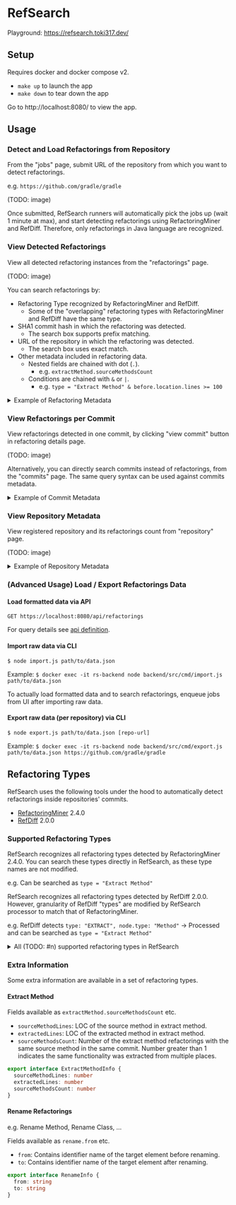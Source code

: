 # RefSearch

Playground: https://refsearch.toki317.dev/

## Setup

Requires docker and docker compose v2.

- `make up` to launch the app
- `make down` to tear down the app

Go to http://localhost:8080/ to view the app.

## Usage

### Detect and Load Refactorings from Repository

From the "jobs" page, submit URL of the repository from which you want to detect refactorings.

e.g. `https://github.com/gradle/gradle`

(TODO: image)

Once submitted, RefSearch runners will automatically pick the jobs up (wait 1 minute at max),
and start detecting refactorings using RefactoringMiner and RefDiff.
Therefore, only refactorings in Java language are recognized.

### View Detected Refactorings

View all detected refactoring instances from the "refactorings" page.

(TODO: image)

You can search refactorings by:

- Refactoring Type recognized by RefactoringMiner and RefDiff. 
  - Some of the "overlapping" refactoring types with RefactoringMiner and RefDiff have the same type.
- SHA1 commit hash in which the refactoring was detected.
  - The search box supports prefix matching.
- URL of the repository in which the refactoring was detected.
  - The search box uses exact match.
- Other metadata included in refactoring data.
  - Nested fields are chained with dot (`.`).
    - e.g. `extractMethod.sourceMethodsCount`
  - Conditions are chained with `&` or `|`.
    - e.g. `type = "Extract Method" & before.location.lines >= 100`

<details>
<summary>Example of Refactoring Metadata</summary>

This example is based on refactoring detected by RefDiff.
Some fields may differ from refactorings detected by RefactoringMiner.

```json
{
  "_id": "6449778cdfdd69f120621e7e",
  "type": "Extract Method",
  "description": "Extracted method getBuildInitTestFramework(UserInputHandler, BuildInitializer, ModularizationOption) from setupProjectLayout()",
  "sha1": "44eac67d00c122f1c6c9b6d8eb3b4aceeca38e21",
  "repository": "https://github.com/gradle/gradle",
  "url": "https://github.com/gradle/gradle/commit/44eac67d00c122f1c6c9b6d8eb3b4aceeca38e21",
  "meta": {
    "tool": "RefDiff"
  },
  "commit": {
    "date": "2023-01-03T15:17:08.000Z",
    "message": "refactoring",
    "refs": "",
    "body": "- part of: #22682\n\nSigned-off-by: <redacted>\n",
    "authorName": "<redacted>",
    "authorEmail": "<redacted>",
    "url": "https://github.com/gradle/gradle/commit/44eac67d00c122f1c6c9b6d8eb3b4aceeca38e21",
    "size": {
      "files": {
        "changed": 11
      },
      "lines": {
        "inserted": 354,
        "deleted": 327
      }
    },
    "refactorings": {
      "total": 68,
      "perType": {
        "Extract Method": 21,
        "Rename Method": 2,
        "Change Return Type": 4,
        "Remove Parameter": 6,
        "Remove Method Annotation": 13,
        "Change Method Access Modifier": 1,
        "Add Method Modifier": 1,
        "Merge Conditional": 1,
        "Replace Loop With Pipeline": 1,
        "Pull Up Method": 12,
        "Extract And Move Method": 2,
        "Change Signature": 4
      },
      "perTool": {
        "RefactoringMiner": 53,
        "RefDiff": 15
      }
    },
    "tools": {
      "RefactoringMiner": "ok",
      "RefDiff": "ok"
    }
  },
  "before": {
    "type": "Method",
    "name": "setupProjectLayout()",
    "location": {
      "file": "subprojects/build-init/src/main/java/org/gradle/buildinit/tasks/InitBuild.java",
      "begin": "181:5",
      "end": "302:6",
      "bodyBegin": "182:39",
      "bodyEnd": "302:5",
      "lines": 121
    }
  },
  "after": {
    "type": "Method",
    "name": "getBuildInitTestFramework(UserInputHandler, BuildInitializer, ModularizationOption)",
    "location": {
      "file": "subprojects/build-init/src/main/java/org/gradle/buildinit/tasks/InitBuild.java",
      "begin": "260:5",
      "end": "278:6",
      "bodyBegin": "260:170",
      "bodyEnd": "278:5",
      "lines": 19
    }
  },
  "extractMethod": {
    "sourceMethodsCount": 1,
    "sourceMethodLines": 121,
    "extractedLines": 19
  }
}
```

</details>

### View Refactorings per Commit

View refactorings detected in one commit, by clicking "view commit" button in refactoring details page.

(TODO: image)

Alternatively, you can directly search commits instead of refactorings, from the "commits" page.
The same query syntax can be used against commits metadata.

<details>
<summary>Example of Commit Metadata</summary>

```json
{
  "_id": "44eac67d00c122f1c6c9b6d8eb3b4aceeca38e21",
  "date": "2023-01-03T15:17:08.000Z",
  "message": "refactoring",
  "refs": "",
  "body": "- part of: #22682\n\nSigned-off-by: <redacted>\n",
  "authorName": "<redacted>",
  "authorEmail": "<redacted>",
  "url": "https://github.com/gradle/gradle/commit/44eac67d00c122f1c6c9b6d8eb3b4aceeca38e21",
  "repository": "https://github.com/gradle/gradle",
  "size": {
    "files": {
      "changed": 11
    },
    "lines": {
      "inserted": 354,
      "deleted": 327
    }
  },
  "refactorings": {
    "total": 68,
    "perType": {
      "Extract Method": 21,
      "Rename Method": 2,
      "Change Return Type": 4,
      "Remove Parameter": 6,
      "Remove Method Annotation": 13,
      "Change Method Access Modifier": 1,
      "Add Method Modifier": 1,
      "Merge Conditional": 1,
      "Replace Loop With Pipeline": 1,
      "Pull Up Method": 12,
      "Extract And Move Method": 2,
      "Change Signature": 4
    },
    "perTool": {
      "RefactoringMiner": 53,
      "RefDiff": 15
    }
  },
  "tools": {
    "RefactoringMiner": "ok",
    "RefDiff": "ok"
  }
}
```

</details>

### View Repository Metadata

View registered repository and its refactorings count from "repository" page.

(TODO: image)

<details>
<summary>Example of Repository Metadata</summary>

```json
{
  "_id": "https://github.com/gradle/gradle",
  "commits": 93385,
  "refactorings": {
    "total": 301186,
    "perType": {
      "Rename Method": 18204,
      "Change Return Type": 15429,
      "Change Method Access Modifier": 4918,
      "Change Signature": 37156,
      "Extract Variable": 3662,
      "Split Parameter": 322,
      "Split Attribute": 236,
      "Rename Variable": 5081,
      "Rename Attribute": 4964,
      "Rename Parameter": 11147,
      "Extract Interface": 683,
      "Pull Up Method": 6663,
      "Extract Superclass": 2236,
      "Replace Attribute With Variable": 459,
      "Move Method": 14145,
      "Move and Rename Method": 643,
      "Change Parameter Type": 23701,
      "Remove Class Modifier": 711,
      "Change Variable Type": 12499,
      "Rename Class": 6830,
      "Change Attribute Type": 10496,
      "Pull Up Signature": 1726,
      "Add Parameter": 17424,
      "Change Class Access Modifier": 1758,
      "Add Class Annotation": 1967,
      "Add Method Annotation": 14475,
      "Inline Method": 2568,
      "Remove Parameter": 9485,
      "Localize Parameter": 623,
      "Merge Variable": 110,
      "Encapsulate Attribute": 1031,
      "Modify Method Annotation": 170,
      "Extract Method": 10016,
      "Move And Inline Method": 697,
      "Inline Variable": 1393,
      "Extract Class": 901,
      "Move Attribute": 3051,
      "Move Class": 12006,
      "Move And Rename Method": 1170,
      "Extract And Move Method": 1165,
      "Extract and Move Method": 1944,
      "Add Thrown Exception Type": 629,
      "Parameterize Variable": 990,
      "Add Attribute Modifier": 1858,
      "Remove Class Annotation": 1375,
      "Remove Attribute Modifier": 866,
      "Change Attribute Access Modifier": 1883,
      "Push Down Attribute": 704,
      "Push Down Method": 3178,
      "Add Method Modifier": 1045,
      "Replace Variable With Attribute": 712,
      "Merge Attribute": 269,
      "Merge Parameter": 500,
      "Move Interface": 1820,
      "Modify Class Annotation": 238,
      "Change Thrown Exception Type": 216,
      "Remove Method Modifier": 584,
      "Pull Up Attribute": 988,
      "Extract Attribute": 407,
      "Change Type Declaration Kind": 313,
      "Remove Method Annotation": 4284,
      "Extract Subclass": 213,
      "Push Down Impl": 680,
      "Rename Interface": 878,
      "Parameterize Attribute": 169,
      "Rename Package": 122,
      "Move Package": 143,
      "Move And Rename Class": 890,
      "Add Variable Modifier": 709,
      "Move and Rename Class": 556,
      "Move Enum": 132,
      "Split Class": 37,
      "Remove Thrown Exception Type": 715,
      "Add Parameter Modifier": 1245,
      "Remove Variable Modifier": 678,
      "Remove Parameter Modifier": 880,
      "Move and Rename Interface": 98,
      "Split Package": 32,
      "Add Class Modifier": 890,
      "Move Source Folder": 921,
      "Merge Class": 56,
      "Invert Condition": 147,
      "Merge Method": 17,
      "Replace Attribute": 13,
      "Split Method": 31,
      "Add Attribute Annotation": 242,
      "Split Conditional": 116,
      "Reorder Parameter": 310,
      "Rename Enum": 62,
      "Move And Rename Attribute": 76,
      "Merge Package": 20,
      "Inline Attribute": 34,
      "Split Variable": 35,
      "Merge Conditional": 61,
      "Remove Attribute Annotation": 198,
      "Add Variable Annotation": 88,
      "Collapse Hierarchy": 53,
      "Add Parameter Annotation": 1390,
      "Remove Parameter Annotation": 394,
      "Remove Variable Annotation": 40,
      "Modify Parameter Annotation": 20,
      "Move and Rename Enum": 11,
      "Replace Loop With Pipeline": 45,
      "Replace Anonymous With Lambda": 979,
      "Merge Catch": 22,
      "Replace Pipeline With Loop": 13,
      "Modify Variable Annotation": 1
    },
    "perTool": {
      "RefDiff": 83263,
      "RefactoringMiner": 217923
    }
  }
}
```

</details>

### (Advanced Usage) Load / Export Refactorings Data

#### Load formatted data via API

`GET https://localhost:8080/api/refactorings`

For query details see [api definition](./backend/src/api/serve/common.ts).

#### Import raw data via CLI

`$ node import.js path/to/data.json`

Example:
`$ docker exec -it rs-backend node backend/src/cmd/import.js path/to/data.json`

To actually load formatted data and to search refactorings,
enqueue jobs from UI after importing raw data.

#### Export raw data (per repository) via CLI
 
`$ node export.js path/to/data.json [repo-url]`

Example:
`$ docker exec -it rs-backend node backend/src/cmd/export.js path/to/data.json https://github.com/gradle/gradle`

## Refactoring Types

RefSearch uses the following tools under the hood to automatically detect refactorings inside repositories' commits.

- [RefactoringMiner](https://github.com/tsantalis/RefactoringMiner) 2.4.0
- [RefDiff](https://github.com/aserg-ufmg/RefDiff) 2.0.0

### Supported Refactoring Types

RefSearch recognizes all refactoring types detected by RefactoringMiner 2.4.0.
You can search these types directly in RefSearch, as these type names are not modified.

e.g. Can be searched as `type = "Extract Method"`

RefSearch recognizes all refactoring types detected by RefDiff 2.0.0.
However, granularity of RefDiff "types" are modified by RefSearch processor to match that of RefactoringMiner. 

e.g. RefDiff detects `type: "EXTRACT", node.type: "Method"` -> Processed and can be searched as `type = "Extract Method"`

<details>
<summary>All (TODO: #n) supported refactoring types in RefSearch</summary>

- Extract Method
- ...

</details>

### Extra Information

Some extra information are available in a set of refactoring types.

#### Extract Method

Fields available as `extractMethod.sourceMethodsCount` etc.

- `sourceMethodLines`: LOC of the source method in extract method.
- `extractedLines`: LOC of the extracted method in extract method.
- `sourceMethodsCount`: Number of the extract method refactorings with the same source method in the same commit.
Number greater than 1 indicates the same functionality was extracted from multiple places.

```typescript
export interface ExtractMethodInfo {
  sourceMethodLines: number
  extractedLines: number
  sourceMethodsCount: number
}
```

#### Rename Refactorings

e.g. Rename Method, Rename Class, ...

Fields available as `rename.from` etc.

- `from`: Contains identifier name of the target element before renaming.
- `to`: Contains identifier name of the target element after renaming.

```typescript
export interface RenameInfo {
  from: string
  to: string
}
```
